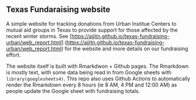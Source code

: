 ## Texas Fundaraising website

A simple website for tracking donations from Urban Institue Centers to mutual aid groups in Texas to provide support for those affected by the recent winter storms. See [https://ajjitn.github.io/texas-fundraising-urban/web_report.html]
(https://ajjitn.github.io/texas-fundraising-urban/web_report.html) for the website and more details on our fundraising effort.

The website itself is built with Rmarkdwon + Github pages. The Rmarkdown is mostly text, with some data being read in from Google sheets with `library(googlesheets4)`. This repo also uses Github Actions to automatically render the Rmarkdown every 8 hours (ie 8 AM, 4 PM and 12:00 AM) as people update the Google sheet with fundraising totals.